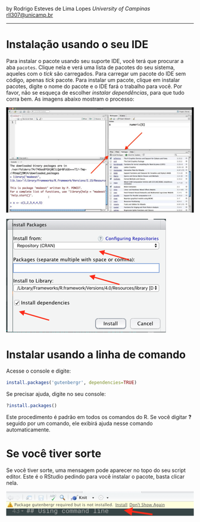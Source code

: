 by Rodrigo Esteves de Lima Lopes *University of Campinas*  [rll307\@unicamp.br](mailto:rll307@unicamp.br)

------------------------------------------------------------------------

# Instalação usando o seu IDE

Para instalar o pacote usando seu suporte IDE, você terá que procurar
a aba `pacotes`. Clique nela e verá uma lista de pacotes do seu sistema, aqueles com o *tick* são carregados. Para carregar um pacote do IDE sem código, apenas *tick* pacote. Para instalar um pacote, clique em instalar pacotes, digite o nome do pacote e o IDE fará o trabalho para você. Por favor, não se esqueça de escolher *instalar
dependências*, para que tudo corra bem. As imagens abaixo mostram o processo:

![Tela do pacote](./images/01.jpg)

![Tela de instalação screen](./images/02.png)

# Instalar usando a linha de comando

Acesse o console e digite:

``` r
install.packages('gutenbergr', dependencies=TRUE)
```

Se precisar ajuda, digite no seu console:

``` r
?install.packages()
```

Este procedimento é padrão em todos os comandos do R. Se você digitar **?** seguido
por um comando, ele exibirá ajuda nesse comando automaticamente.

# Se você tiver sorte

Se você tiver sorte, uma mensagem pode aparecer no topo do seu script
editor. Este é o RStudio pedindo para você instalar o pacote, basta clicar nela.

![Se você tiver sorte](./images/03.png)
